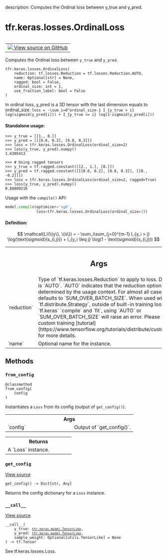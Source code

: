 description: Computes the Ordinal loss between y_true and y_pred.

<div itemscope itemtype="http://developers.google.com/ReferenceObject">
<meta itemprop="name" content="tfr.keras.losses.OrdinalLoss" />
<meta itemprop="path" content="Stable" />
<meta itemprop="property" content="__call__"/>
<meta itemprop="property" content="__init__"/>
<meta itemprop="property" content="from_config"/>
<meta itemprop="property" content="get_config"/>
</div>

# tfr.keras.losses.OrdinalLoss

<!-- Insert buttons and diff -->

<table class="tfo-notebook-buttons tfo-api nocontent" align="left">
<td>
  <a target="_blank" href="https://github.com/tensorflow/ranking/tree/master/tensorflow_ranking/python/keras/losses.py#L1328-L1381">
    <img src="https://www.tensorflow.org/images/GitHub-Mark-32px.png" />
    View source on GitHub
  </a>
</td>
</table>

Computes the Ordinal loss between `y_true` and `y_pred`.

<pre class="devsite-click-to-copy prettyprint lang-py tfo-signature-link">
<code>tfr.keras.losses.OrdinalLoss(
    reduction: tf.losses.Reduction = tf.losses.Reduction.AUTO,
    name: Optional[str] = None,
    ragged: bool = False,
    ordinal_size: int = 1,
    use_fraction_label: bool = False
)
</code></pre>

<!-- Placeholder for "Used in" -->

In ordinal loss, y_pred is a 3D tensor with the last dimension equals to
ordinal_size. `loss = -\sum_i=0^ordinal_size-1 I_{y_true > i}
log(sigmoid(y_pred[i])) + I_{y_true <= i} log(1-sigmoid(y_pred[i]))`

#### Standalone usage:

```
>>> y_true = [[1., 0.]]
>>> y_pred = [[[0.6, 0.2], [0.8, 0.3]]]
>>> loss = tfr.keras.losses.OrdinalLoss(ordinal_size=2)
>>> loss(y_true, y_pred).numpy()
1.6305413
```

```
>>> # Using ragged tensors
>>> y_true = tf.ragged.constant([[2., 1.], [0.]])
>>> y_pred = tf.ragged.constant([[[0.6, 0.2], [0.8, 0.3]], [[0., -0.2]]])
>>> loss = tfr.keras.losses.OrdinalLoss(ordinal_size=2, ragged=True)
>>> loss(y_true, y_pred).numpy()
0.88809216
```

Usage with the `compile()` API:

```python
model.compile(optimizer='sgd',
              loss=tfr.keras.losses.OrdinalLoss(ordinal_size=2))
```

#### Definition:

$$
\mathcal{L}(\{y\}, \{s\}) = - \sum_i\sum_{j=0}^{m-1} I_{y_i > j}
    \log(\text{sigmoid}(s_{i,j})) + I_{y_i \leq j}
    \log(1 - \text{sigmoid}(s_{i,j}))
$$

<!-- Tabular view -->

 <table class="responsive fixed orange">
<colgroup><col width="214px"><col></colgroup>
<tr><th colspan="2"><h2 class="add-link">Args</h2></th></tr>

<tr>
<td>
`reduction`<a id="reduction"></a>
</td>
<td>
Type of `tf.keras.losses.Reduction` to apply to
loss. Default value is `AUTO`. `AUTO` indicates that the reduction
option will be determined by the usage context. For almost all cases
this defaults to `SUM_OVER_BATCH_SIZE`. When used with
`tf.distribute.Strategy`, outside of built-in training loops such as
`tf.keras` `compile` and `fit`, using `AUTO` or
`SUM_OVER_BATCH_SIZE`
will raise an error. Please see this custom training [tutorial](https://www.tensorflow.org/tutorials/distribute/custom_training)
  for more details.
</td>
</tr><tr>
<td>
`name`<a id="name"></a>
</td>
<td>
Optional name for the instance.
</td>
</tr>
</table>

## Methods

<h3 id="from_config"><code>from_config</code></h3>

<pre class="devsite-click-to-copy prettyprint lang-py tfo-signature-link">
<code>@classmethod</code>
<code>from_config(
    config
)
</code></pre>

Instantiates a `Loss` from its config (output of `get_config()`).

<!-- Tabular view -->

 <table class="responsive fixed orange">
<colgroup><col width="214px"><col></colgroup>
<tr><th colspan="2">Args</th></tr>

<tr>
<td>
`config`
</td>
<td>
Output of `get_config()`.
</td>
</tr>
</table>

<!-- Tabular view -->

 <table class="responsive fixed orange">
<colgroup><col width="214px"><col></colgroup>
<tr><th colspan="2">Returns</th></tr>
<tr class="alt">
<td colspan="2">
A `Loss` instance.
</td>
</tr>

</table>

<h3 id="get_config"><code>get_config</code></h3>

<a target="_blank" class="external" href="https://github.com/tensorflow/ranking/tree/master/tensorflow_ranking/python/keras/losses.py#L238-L241">View
source</a>

<pre class="devsite-click-to-copy prettyprint lang-py tfo-signature-link">
<code>get_config() -> Dict[str, Any]
</code></pre>

Returns the config dictionary for a `Loss` instance.

<h3 id="__call__"><code>__call__</code></h3>

<a target="_blank" class="external" href="https://github.com/tensorflow/ranking/tree/master/tensorflow_ranking/python/keras/losses.py#L220-L228">View
source</a>

<pre class="devsite-click-to-copy prettyprint lang-py tfo-signature-link">
<code>__call__(
    y_true: <a href="../../../tfr/keras/model/TensorLike.md"><code>tfr.keras.model.TensorLike</code></a>,
    y_pred: <a href="../../../tfr/keras/model/TensorLike.md"><code>tfr.keras.model.TensorLike</code></a>,
    sample_weight: Optional[utils.TensorLike] = None
) -> tf.Tensor
</code></pre>

See tf.keras.losses.Loss.
